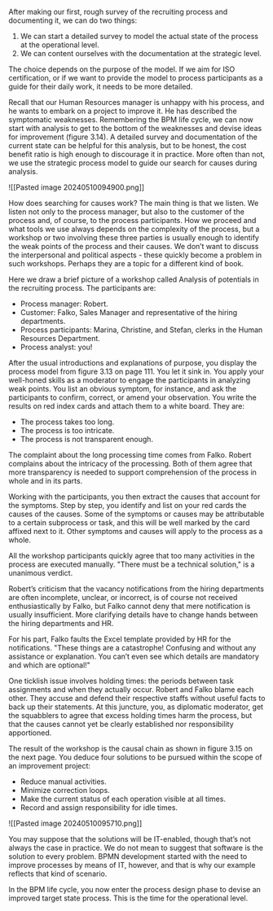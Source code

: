 After making our first, rough survey of the recruiting process and documenting it, we can do two things:

1. We can start a detailed survey to model the actual state of the process at the operational level.
2. We can content ourselves with the documentation at the strategic level.

The choice depends on the purpose of the model. If we aim for ISO certification, or if we want to provide the model to process participants as a guide for their daily work, it needs to be more detailed.

Recall that our Human Resources manager is unhappy with his process, and he wants to embark on a project to improve it. He has described the symptomatic weaknesses. Remembering the BPM life cycle, we can now start with analysis to get to the bottom of the weaknesses and devise ideas for improvement (figure 3.14). A detailed survey and documentation of the current state can be helpful for this analysis, but to be honest, the cost benefit ratio is high enough to discourage it in practice. More often than not, we use the strategic process model to guide our search for causes during analysis.

![[Pasted image 20240510094900.png]]

How does searching for causes work? The main thing is that we listen. We listen not only to the process manager, but also to the customer of the process and, of course, to the process participants. How we proceed and what tools we use always depends on the complexity of the process, but a workshop or two involving these three parties is usually enough to identify the weak points of the process and their causes. We don’t want to discuss the interpersonal and political aspects - these quickly become a problem in such workshops. Perhaps they are a topic for a different kind of book.

Here we draw a brief picture of a workshop called Analysis of potentials in the recruiting process. The participants are:
- Process manager: Robert.
- Customer: Falko, Sales Manager and representative of the hiring departments.
- Process participants: Marina, Christine, and Stefan, clerks in the Human Resources Department.
- Process analyst: you!

After the usual introductions and explanations of purpose, you display the process model from figure 3.13 on page 111. You let it sink in. You apply your well-honed skills as a moderator to engage the participants in analyzing weak points. You list an obvious symptom, for instance, and ask the participants to confirm, correct, or amend your observation. You write the results on red index cards and attach them to a white board. They are:
- The process takes too long.
- The process is too intricate.
- The process is not transparent enough.

The complaint about the long processing time comes from Falko. Robert complains about the intricacy of the processing. Both of them agree that more transparency is needed to support comprehension of the process in whole and in its parts.

Working with the participants, you then extract the causes that account for the symptoms. Step by step, you identify and list on your red cards the causes of the causes. Some of the symptoms or causes may be attributable to a certain subprocess or task, and this will be well marked by the card affixed next to it. Other symptoms and causes will apply to the process as a whole.

All the workshop participants quickly agree that too many activities in the process are executed manually. "There must be a technical solution," is a unanimous verdict.

Robert’s criticism that the vacancy notifications from the hiring departments are often incomplete, unclear, or incorrect, is of course not received enthusiastically by Falko, but Falko cannot deny that mere notification is usually insufficient. More clarifying details have to change hands between the hiring departments and HR.

For his part, Falko faults the Excel template provided by HR for the notifications. "These things are a catastrophe! Confusing and without any assistance or explanation. You can’t even see which details are mandatory and which are optional!"

One ticklish issue involves holding times: the periods between task assignments and when they actually occur. Robert and Falko blame each other. They accuse and defend their respective staffs without useful facts to back up their statements. At this juncture, you, as diplomatic moderator, get the squabblers to agree that excess holding times harm the process, but that the causes cannot yet be clearly established nor responsibility apportioned.

The result of the workshop is the causal chain as shown in figure 3.15 on the next page. You deduce four solutions to be pursued within the scope of an improvement project:

- Reduce manual activities.
- Minimize correction loops.
- Make the current status of each operation visible at all times.
- Record and assign responsibility for idle times.

![[Pasted image 20240510095710.png]]

You may suppose that the solutions will be IT-enabled, though that’s not always the case in practice. We do not mean to suggest that software is the solution to every problem. BPMN development started with the need to improve processes by means of IT, however, and that is why our example reflects that kind of scenario.

In the BPM life cycle, you now enter the process design phase to devise an improved target state process. This is the time for the operational level.



